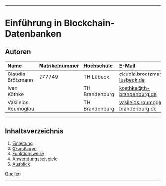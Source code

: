 ***

# Einführung in Blockchain-Datenbanken

## Autoren

| Name                | Matrikelnummer| Hochschule       | E-Mail                                  |
|:--------------------|:--------------|:-----------------|:----------------------------------------|
| Claudia Brötzmann   | 277749        | TH Lübeck        | claudia.broetzmann@th-luebeck.de        |
| Iven Köthke         |               | TH Brandenburg   | koethke@th-brandenburg.de               |
| Vasileios Roumoglou |               | TH Brandenburg   | vasileios.roumoglou@th-brandenburg.de   |

***

## Inhaltsverzeichnis

1. [Einleitung](Einleitung.md) 
2. [Grundlagen](Grundlagen.md) 
3. [Funktionsweise](Funktionsweise.md) 
4. [Anwendungsbeispiele](Anwendungsbeispiele.md)  
5. [Ausblick](Ausblick.md) 

[Quellen](Quellen.md) 

***
